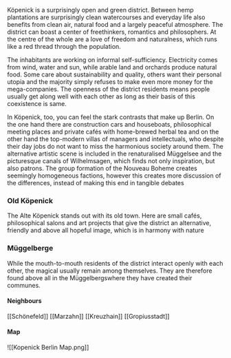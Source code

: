 Köpenick is a surprisingly open and green district. Between hemp plantations are surprisingly clean watercourses and everyday life also benefits from clean air, natural food and a largely peaceful atmosphere. The district can boast a center of freethinkers, romantics and philosophers. At the centre of the whole are a love of freedom and naturalness, which runs like a red thread through the population. 

The inhabitants are working on informal self-sufficiency. Electricity comes from wind, water and sun, while arable land and orchards produce natural food. Some care about sustainability and quality, others want their personal utopia and the majority simply refuses to make even more money for the mega-companies. The openness of the district residents means people usually get along well with each other as long as their basis of this coexistence is same.

In Köpenick, too, you can feel the stark contrasts that make up Berlin. On the one hand there are construction cars and houseboats, philosophical meeting places and private cafés with home-brewed herbal tea and on the other hand the top-modern villas of managers and intellectuals, who despite their day jobs do not want to miss the harmonious society around them. The alternative artistic scene is included in the renaturalised Müggelsee and the picturesque canals of Wilhelmsagen, which finds not only inspiration, but also patrons. The group formation of the Nouveau Boheme creates seemingly homogeneous factions, however this creates more discussion of the differences, instead of making this end in tangible debates
### Old Köpenick

The Alte Köpenick stands out with its old town. Here are small cafés, philosophical salons and art projects that give the district an alternative, friendly and above all hopeful image, which is in harmony with nature

### Müggelberge

While the mouth-to-mouth residents of the district interact openly with each other, the magical usually remain among themselves. They are therefore found above all in the Müggelbergswhere they have created their communes.
#### Neighbours
[[Schönefeld]]
[[Marzahn]]
[[Kreuzhain]]
[[Gropiusstadt]]
#### Map
![[Kopenick Berlin Map.png]]